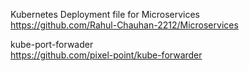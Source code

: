 Kubernetes Deployment file for Microservices
</br>
https://github.com/Rahul-Chauhan-2212/Microservices

kube-port-forwader
</br>
https://github.com/pixel-point/kube-forwarder
